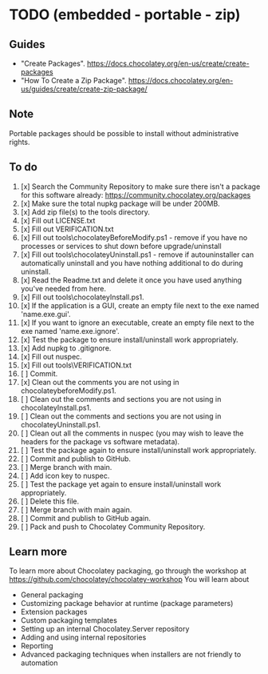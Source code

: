 ﻿# TODO (embedded - portable - zip)

## Guides

- "Create Packages". https://docs.chocolatey.org/en-us/create/create-packages
- "How To Create a Zip Package". https://docs.chocolatey.org/en-us/guides/create/create-zip-package/

## Note

Portable packages should be possible to install without administrative rights.

## To do

1. [x] Search the Community Repository to make sure there isn't a package for this software already: https://community.chocolatey.org/packages
2. [x] Make sure the total nupkg package will be under 200MB.
3. [x] Add zip file(s) to the tools directory.
4. [x] Fill out LICENSE.txt
5. [x] Fill out VERIFICATION.txt
6. [x] Fill out tools\chocolateyBeforeModify.ps1 - remove if you have no processes or services to shut down before upgrade/uninstall
7. [x] Fill out tools\chocolateyUninstall.ps1 - remove if autouninstaller can automatically uninstall and you have nothing additional to do during uninstall.
8. [x] Read the Readme.txt and delete it once you have used anything you've needed from here.
9.  [x] Fill out tools\chocolateyInstall.ps1.
10. [x] If the application is a GUI, create an empty file next to the exe named 'name.exe.gui'.
11. [x] If you want to ignore an executable, create an empty file next to the exe named 'name.exe.ignore'.
12. [x] Test the package to ensure install/uninstall work appropriately.
13. [x] Add nupkg to .gitignore.
14. [x] Fill out nuspec.
15. [x] Fill out tools\VERIFICATION.txt
16. [ ] Commit.
17. [x] Clean out the comments you are not using in chocolateybeforeModify.ps1.
18. [ ] Clean out the comments and sections you are not using in chocolateyInstall.ps1.
19. [ ] Clean out the comments and sections you are not using in chocolateyUninstall.ps1.
20. [ ] Clean out all the comments in nuspec (you may wish to leave the headers for the package vs software metadata).
21. [ ] Test the package again to ensure install/uninstall work appropriately.
22. [ ] Commit and publish to GitHub.
23. [ ] Merge branch with main.
24. [ ] Add icon key to nuspec.
25. [ ] Test the package yet again to ensure install/uninstall work appropriately.
26. [ ] Delete this file.
27. [ ] Merge branch with main again.
28. [ ] Commit and publish to GitHub again.
29. [ ] Pack and push to Chocolatey Community Repository.

## Learn more
To learn more about Chocolatey packaging, go through the workshop at https://github.com/chocolatey/chocolatey-workshop
You will learn about
 - General packaging
 - Customizing package behavior at runtime (package parameters)
 - Extension packages
 - Custom packaging templates
 - Setting up an internal Chocolatey.Server repository
 - Adding and using internal repositories
 - Reporting
 - Advanced packaging techniques when installers are not friendly to
   automation
